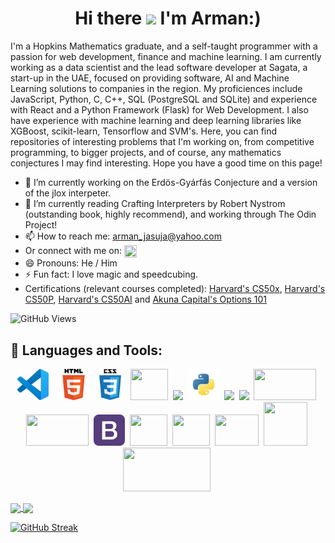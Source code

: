 <meta name="google-site-verification" content="HAPvBNah0T3IZn8aNZAiTAHtgDR89NqsQFvJ3plTL98" />
<h1 align = center>Hi there <img src="https://raw.githubusercontent.com/iampavangandhi/iampavangandhi/master/gifs/Hi.gif" width="30px"> I'm Arman:)</h1>
I'm a Hopkins Mathematics graduate, and a self-taught programmer with a passion for web development, finance and machine learning. I am currently working as a data scientist and the lead software developer at Sagata, a start-up in the UAE, focused on providing software, AI and Machine Learning solutions to companies in the region. My proficiences include JavaScript, Python, C, C++, SQL (PostgreSQL and SQLite) and experience with React and a Python Framework (Flask) for Web Development. I also have experience with machine learning and deep learning libraries like XGBoost, scikit-learn, Tensorflow and SVM's. Here, you can find repositories of interesting problems that I'm working on, from competitive programming, to bigger projects, and of course, any mathematics conjectures I may find interesting.
Hope you have a good time on this page!

- 🔭 I’m currently working on the Erdös-Gyárfás Conjecture and a version of the jlox interpeter.
- 🌱 I’m currently reading Crafting Interpreters by Robert Nystrom (outstanding book, highly recommend), and working through The Odin Project!
- 📫 How to reach me: arman_jasuja@yahoo.com
- Or connect with me on: <a href = "https://www.linkedin.com/in/arman-jasuja-b501a71a2/"><img align = "center" width = 20px height = 20px src="https://upload.wikimedia.org/wikipedia/commons/c/ca/LinkedIn_logo_initials.png"></a>
- 😄 Pronouns: He / Him
- ⚡ Fun fact: I love magic and speedcubing.
- Certifications (relevant courses completed): <a href = "https://certificates.cs50.io/393b6372-f03a-4553-a8de-fe695869f6d7.pdf?size=letter"> Harvard's CS50x</a>, <a href="https://certificates.cs50.io/f2c85303-cdd9-4371-91d5-145f6111a313.pdf?size=letter"> Harvard's CS50P</a>, <a href = "https://certificates.cs50.io/c771bc2e-92b6-432b-b862-7503c8fdb56c.pdf?size=letter"> Harvard's CS50AI</a> and <a href = "https://akunacapital.teachable.com/courses/837423/certificate">Akuna Capital's Options 101</a>

![GitHub Views](https://komarev.com/ghpvc/?username=armurox&color=green)


## 🧰 Languages and Tools:
<p align="center">
  <img width=50px src="https://raw.githubusercontent.com/github/explore/80688e429a7d4ef2fca1e82350fe8e3517d3494d/topics/visual-studio-code/visual-studio-code.png">&nbsp;&nbsp;&nbsp;
  <img width=50px src="https://raw.githubusercontent.com/github/explore/80688e429a7d4ef2fca1e82350fe8e3517d3494d/topics/html/html.png">&nbsp;
  <img width=50px src="https://raw.githubusercontent.com/github/explore/80688e429a7d4ef2fca1e82350fe8e3517d3494d/topics/css/css.png">&nbsp;
  <img width = 60px height = 50px src = "https://upload.wikimedia.org/wikipedia/commons/9/96/Sass_Logo_Color.svg">&nbsp;
  <img width = 50px src = "https://upload.wikimedia.org/wikipedia/commons/6/6a/JavaScript-logo.png">&nbsp;
  <img width=50px src="https://raw.githubusercontent.com/github/explore/80688e429a7d4ef2fca1e82350fe8e3517d3494d/topics/python/python.png">&nbsp;
  <img width=50px src="https://upload.wikimedia.org/wikipedia/commons/1/18/C_Programming_Language.svg">&nbsp;
  <img width=50px src = "https://upload.wikimedia.org/wikipedia/commons/1/18/ISO_C%2B%2B_Logo.svg">&nbsp;
  <img width=100px height = 50px src = "https://upload.wikimedia.org/wikipedia/commons/3/3c/Flask_logo.svg">&nbsp;
  <img width = 100px height = 50px src = "https://upload.wikimedia.org/wikipedia/commons/3/38/SQLite370.svg">&nbsp;
  <img width=50px src="https://raw.githubusercontent.com/github/explore/80688e429a7d4ef2fca1e82350fe8e3517d3494d/topics/bootstrap/bootstrap.png">&nbsp;
  <img width = 60px height = 50px src = "https://upload.wikimedia.org/wikipedia/commons/2/2d/Tensorflow_logo.svg">&nbsp;
  <img width = 60px height = 50px src = "https://upload.wikimedia.org/wikipedia/commons/a/ae/Keras_logo.svg">&nbsp;
  <img width = 70px height = 50px src = "https://upload.wikimedia.org/wikipedia/commons/2/29/Postgresql_elephant.svg">&nbsp;
  <img width = 70px height = 70px src = "https://www.vectorlogo.zone/logos/supabase/supabase-icon.svg">&nbsp;
  <img width = 140px height = 70px src = "https://upload.wikimedia.org/wikipedia/commons/a/a7/React-icon.svg">&nbsp;
</p>


<a href="https://github.com/anuraghazra/convoychat">
  <img height=200 align="center" src="https://github-readme-stats.vercel.app/api/top-langs?username=armurox&layout=compact&langs_count=8&card_width=320&theme=radical" />
</a>

<a href="https://github.com/armurox/github-readme-stats">
  <img height=200 align="center" src="https://github-readme-stats.vercel.app/api?username=armurox&theme=radical" />
</a>

[![GitHub Streak](https://streak-stats.demolab.com/?user=armurox&theme=radical)](https://git.io/streak-stats)
